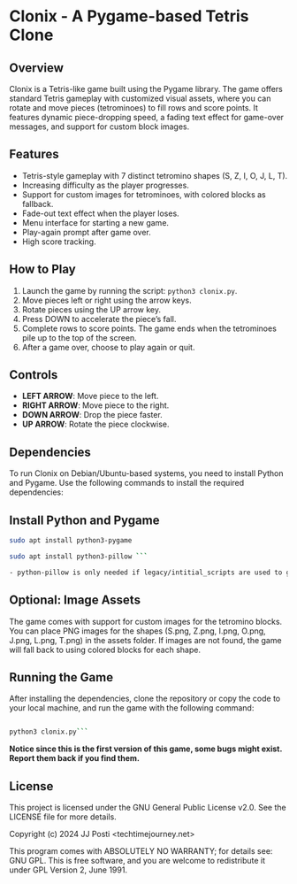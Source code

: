# Clonix - A Pygame-based Tetris Clone

## Overview
Clonix is a Tetris-like game built using the Pygame library. The game offers standard Tetris gameplay with customized visual assets, where you can rotate and move pieces (tetrominoes) to fill rows and score points. It features dynamic piece-dropping speed, a fading text effect for game-over messages, and support for custom block images.

## Features
- Tetris-style gameplay with 7 distinct tetromino shapes (S, Z, I, O, J, L, T).
- Increasing difficulty as the player progresses.
- Support for custom images for tetrominoes, with colored blocks as fallback.
- Fade-out text effect when the player loses.
- Menu interface for starting a new game.
- Play-again prompt after game over.
- High score tracking.

## How to Play
1. Launch the game by running the script: `python3 clonix.py`.
2. Move pieces left or right using the arrow keys.
3. Rotate pieces using the UP arrow key.
4. Press DOWN to accelerate the piece’s fall.
5. Complete rows to score points. The game ends when the tetrominoes pile up to the top of the screen.
6. After a game over, choose to play again or quit.

## Controls
- **LEFT ARROW**: Move piece to the left.
- **RIGHT ARROW**: Move piece to the right.
- **DOWN ARROW**: Drop the piece faster.
- **UP ARROW**: Rotate the piece clockwise.

## Dependencies

To run Clonix on Debian/Ubuntu-based systems, you need to install Python and Pygame. Use the following commands to install the required dependencies:

## Install Python and Pygame

```bash
sudo apt install python3-pygame 

sudo apt install python3-pillow ```   

- python-pillow is only needed if legacy/intitial_scripts are used to generate the very basic style. 
```

## Optional: Image Assets

The game comes with support for custom images for the tetromino blocks. You can place PNG images for the shapes (S.png, Z.png, I.png, O.png, J.png, L.png, T.png) in the assets folder. If images are not found, the game will fall back to using colored blocks for each shape.

## Running the Game

After installing the dependencies, clone the repository or copy the code to your local machine, and run the game with the following command:

```bash 

python3 clonix.py```
```

<b> Notice since this is the first version of this game, some bugs might exist. Report them back if you find them. </b>

## License

This project is licensed under the GNU General Public License v2.0. See the LICENSE file for more details.

Copyright (c) 2024 JJ Posti <techtimejourney.net>

This program comes with ABSOLUTELY NO WARRANTY; for details see: GNU GPL.
This is free software, and you are welcome to redistribute it under GPL Version 2, June 1991.
